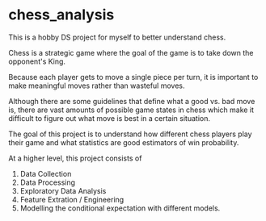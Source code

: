 # chess_analysis

This is a hobby DS project for myself to better understand chess.

Chess is a strategic game where the goal of the game is to take down the opponent's King.

Because each player gets to move a single piece per turn, it is important to make meaningful moves rather than wasteful moves.

Although there are some guidelines that define what a good vs. bad move is, there are vast amounts of possible game states
in chess which make it difficult to figure out what move is best in a certain situation.

The goal of this project is to understand how different chess players play their game and what statistics are good estimators of win probability.

At a higher level, this project consists of

1. Data Collection
2. Data Processing
3. Exploratory Data Analysis
4. Feature Extration / Engineering
5. Modelling the conditional expectation with different models.